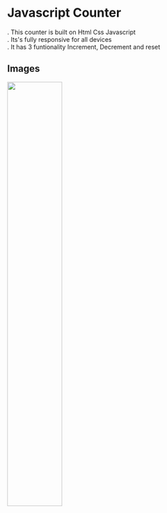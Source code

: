 # Javascript Counter
. This counter is built on Html Css Javascript <br/>
. Its's fully responsive for all devices <br/>
. It has 3 funtionality Increment, Decrement and reset 

## Images

<img src="https://github.com/jawadhassan100/Counter/assets/123384066/cb6aa44d-7d59-4e05-86db-998eb8017c50" width=50%/>
